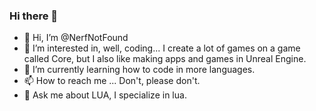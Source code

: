 ### Hi there 👋

- 👋 Hi, I’m @NerfNotFound
- 👀 I’m interested in, well, coding... I create a lot of games on a game called Core, but I also like making apps and games in Unreal Engine.
- 🌱 I’m currently learning how to code in more languages.
- 📫 How to reach me ... Don't, please don't.
- 💬 Ask me about LUA, I specialize in lua.
